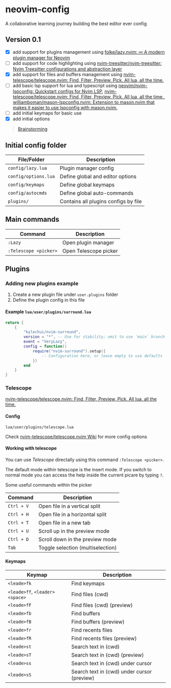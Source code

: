 # neovim-config

A collaborative learning journey building the best editor ever config

## Version 0.1

- [x] add support for plugins management using [folke/lazy.nvim: 💤 A modern plugin manager for Neovim](https://github.com/folke/lazy.nvim)
- [ ] add support for code highlighting using [nvim-treesitter/nvim-treesitter: Nvim Treesitter configurations and abstraction layer](https://github.com/nvim-treesitter/nvim-treesitter)
- [x] add support for files and buffers management using [nvim-telescope/telescope.nvim: Find, Filter, Preview, Pick. All lua, all the time.](https://github.com/nvim-telescope/telescope.nvim)
- [ ] add basic lsp support for lua and typescript using [neovim/nvim-lspconfig: Quickstart configs for Nvim LSP](https://github.com/neovim/nvim-lspconfig), [nvim-telescope/telescope.nvim: Find, Filter, Preview, Pick. All lua, all the time.](https://github.com/nvim-telescope/telescope.nvim), [williamboman/mason-lspconfig.nvim: Extension to mason.nvim that makes it easier to use lspconfig with mason.nvim.](https://github.com/williamboman/mason-lspconfig.nvim)
- [ ] add initial keymaps for basic use
- [x] add initial options

> [Brainstorming](https://coggle.it/diagram/ZfMSVag04DCRThjz/t/neovim-config)

## Initial config folder

| File/Folder | Description |
| --- | --- |
| `config/lazy.lua` | Plugin manager config |
| `config/options.lua` | Define global and editor options |
| `config/keymaps` | Define global keymaps |
| `config/autocmds` | Define global auto-commands |
| `plugins/` | Contains all plugins configs by file |
 

## Main commands

| Command | Description         |
| ------- | ------------------- |
| `:Lazy` | Open plugin manager |
| `:Telescope <picker>` | Open Telescope picker |

## Plugins

### Adding new plugins example

1. Create a new plugin file under `user.plugins` folder
2. Define the plugin config in this file

#### Example `lua/user/plugins/surround.lua`

```lua
return {
    {
        "kylechui/nvim-surround",
        version = "*", -- Use for stability; omit to use `main` branch for the latest features
        event = "VeryLazy",
        config = function()
            require("nvim-surround").setup({
                -- Configuration here, or leave empty to use defaults
            })
        end
    }
}
```

### Telescope
[nvim-telescope/telescope.nvim: Find, Filter, Preview, Pick. All lua, all the time.](https://github.com/nvim-telescope/telescope.nvim)

#### Config

`lua/user/plugins/telescope.lua`

Check [nvim-telescope/telescope.nvim Wiki](https://github.com/nvim-telescope/telescope.nvim/wiki) for more config options

#### Working with telescope

You can use *Telescope* directally using this command `:Telescope <picker>`.

The default mode within telescope is the insert mode. If you switch to normal mode you can access the help inside the current picare by typing `?`.

Some useful commands within the picker

| Command | Description |
| --- | --- |
| `Ctrl + V` | Open file in a vertical split |
| `Ctrl + H` | Open file in a horizontal split |
| `Ctrl + T` | Open file in a new tab|
| `Ctrl + U` | Scroll up in the preview mode |
| `Ctrl + D` | Scroll down in the preview mode |
| `Tab` | Toggle selection (multiselection) |

#### Keymaps

| Keymap | Description |
| --- | --- |
| `<leade>fk` | Find keymaps |
| `<leade>ff`, `<leader><space>` | Find files (cwd) |
| `<leade>fF` | Find files (cwd) (preview) |
| `<leade>fb` | Find buffers |
| `<leade>fB` | Find buffers (preview) |
| `<leade>fr` | Find recents files |
| `<leade>fR` | Find recents files (preview) |
| `<leade>st` | Search text in (cwd) |
| `<leade>sT` | Search text in (cwd) (preview) |
| `<leade>ss` | Search text in (cwd) under cursor |
| `<leade>sS` | Search text in (cwd) under cursor (preview) |

